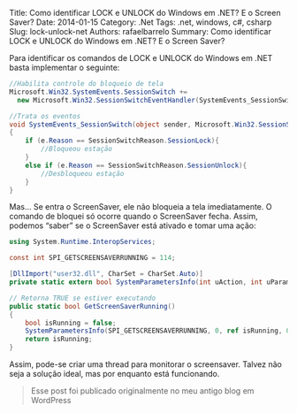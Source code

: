 Title: Como identificar LOCK e UNLOCK do Windows em .NET? E o Screen Saver?
Date: 2014-01-15
Category: .Net
Tags: .net, windows, c#, csharp
Slug: lock-unlock-net
Authors: rafaelbarrelo
Summary: Como identificar LOCK e UNLOCK do Windows em .NET? E o Screen Saver?

Para identificar os comandos de LOCK e UNLOCK do Windows em .NET basta implementar o seguinte:

```c#
//Habilita controle do bloqueio de tela
Microsoft.Win32.SystemEvents.SessionSwitch +=
  new Microsoft.Win32.SessionSwitchEventHandler(SystemEvents_SessionSwitch);

//Trata os eventos
void SystemEvents_SessionSwitch(object sender, Microsoft.Win32.SessionSwitchEventArgs e)
{
    if (e.Reason == SessionSwitchReason.SessionLock){
        //Bloqueou estação
    }
    else if (e.Reason == SessionSwitchReason.SessionUnlock){
        //Desbloqueou estação
    }
}
```

Mas… Se entra o ScreenSaver, ele não bloqueia a tela imediatamente. O comando de bloquei só ocorre quando o ScreenSaver fecha. Assim, podemos “saber” se o ScreenSaver está ativado e tomar uma ação:

```c#
using System.Runtime.InteropServices;

const int SPI_GETSCREENSAVERRUNNING = 114;

[DllImport("user32.dll", CharSet = CharSet.Auto)]
private static extern bool SystemParametersInfo(int uAction, int uParam, ref bool lpvParam, int flags);

// Retorna TRUE se estiver executando
public static bool GetScreenSaverRunning()
{
    bool isRunning = false;
    SystemParametersInfo(SPI_GETSCREENSAVERRUNNING, 0, ref isRunning, 0);
    return isRunning;
}
```
Assim, pode-se criar uma thread para monitorar o screensaver. Talvez não seja a solução ideal, mas por enquanto está funcionando.

> Esse post foi publicado originalmente no meu antigo blog em WordPress
